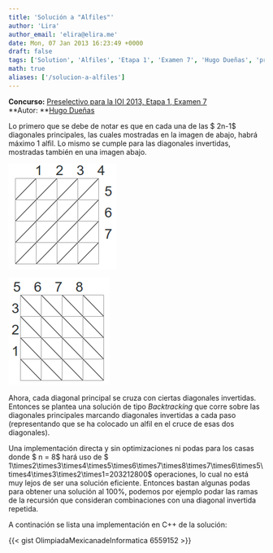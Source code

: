 ```yaml
---
title: 'Solución a "Alfiles"'
author: 'Lira'
author_email: 'elira@elira.me'
date: Mon, 07 Jan 2013 16:23:49 +0000
draft: false
tags: ['Solution', 'Alfiles', 'Etapa 1', 'Examen 7', 'Hugo Dueñas', 'preselectivo', 'solución', 'Soluciones Preselectivo 2013']
math: true
aliases: ['/solucion-a-alfiles']
---
```


**Concurso:** [Preselectivo para la IOI 2013, Etapa 1, Examen 7](https://omegaup.com/arena/IOI2013E1P7) **Autor: **[Hugo Dueñas](mailto:hugochiquito.cpp@gmail.com)

Lo primero que se debe de notar es que en cada una de las $ 2n-1$ diagonales principales, las cuales mostradas en la imagen de abajo, habrá máximo 1 alfil. Lo mismo se cumple para las diagonales invertidas, mostradas también en una imagen abajo.  

![](/images/pic1.png)  
  
![](/images/pic2.png)  

Ahora, cada diagonal principal se cruza con ciertas diagonales invertidas. Entonces se plantea una solución de tipo _Backtracking_ que corre sobre las diagonales principales marcando diagonales invertidas a cada paso (representando que se ha colocado un alfil en el cruce de esas dos diagonales).

Una implementación directa y sin optimizaciones ni podas para los casas donde $ n = 8$ hará uso de $ 1\\times2\\times3\\times4\\times5\\times6\\times7\\times8\\times7\\times6\\times5\\times4\\times3\\times2\\times1=203212800$ operaciones, lo cual no está muy lejos de ser una solución eficiente. Entonces bastan algunas podas para obtener una solución al 100%, podemos por ejemplo podar las ramas de la recursión que consideran combinaciones con una diagonal invertida repetida.

A continación se lista una implementación en C++ de la solución:

{{< gist OlimpiadaMexicanadeInformatica 6559152 >}}